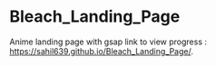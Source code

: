 # Bleach_Landing_Page
 Anime landing page with gsap
link to view progress :  https://sahil639.github.io/Bleach_Landing_Page/.
